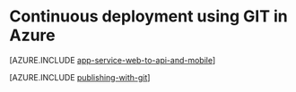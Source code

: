 <properties 
	pageTitle="Continuous deployment using GIT in Azure Web App" 
	description="Learn how to use Git to publish an Azure web app, and then enable continuous deployment from Bitbucket, CodePlex, Dropbox, GitHub, or Mercurial." 
	services="app-service" 
	documentationCenter=".net" 
	authors="cephalin" 
	manager="wpickett" 
	editor="mollybos"/>

<tags
	ms.service="app-service"
	ms.date="02/26/2016"
	wacn.date=""/>

# Continuous deployment using GIT in Azure

[AZURE.INCLUDE [app-service-web-to-api-and-mobile](../includes/app-service-web-to-api-and-mobile.md)]

[AZURE.INCLUDE [publishing-with-git](../includes/publishing-with-git.md)]
 
